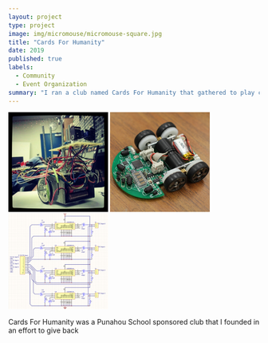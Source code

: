 ```yaml
---
layout: project
type: project
image: img/micromouse/micromouse-square.jpg
title: "Cards For Humanity"
date: 2019
published: true
labels:
  - Community
  - Event Organization
summary: "I ran a club named Cards For Humanity that gathered to play cards and eat food. However, the entry ticket to come and play/eat was always"
---
```


<div class="text-center p-4">
  <img width="200px" src="../img/micromouse/micromouse-robot.png" class="img-thumbnail" >
  <img width="200px" src="../img/micromouse/micromouse-robot-2.jpg" class="img-thumbnail" >
  <img width="200px" src="../img/micromouse/micromouse-circuit.png" class="img-thumbnail" >
</div>

Cards For Humanity was a Punahou School sponsored club that I founded in an effort to give back 
